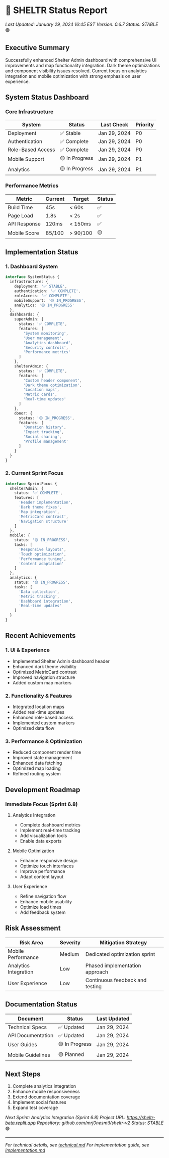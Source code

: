 # 🚀 SHELTR Status Report
*Last Updated: January 29, 2024 16:45 EST*
*Version: 0.6.7*
*Status: STABLE* 🟢

## Executive Summary
Successfully enhanced Shelter Admin dashboard with comprehensive UI improvements and map functionality integration. Dark theme optimizations and component visibility issues resolved. Current focus on analytics integration and mobile optimization with strong emphasis on user experience.

## System Status Dashboard
### Core Infrastructure
| System | Status | Last Check | Priority |
|--------|---------|------------|-----------|
| Deployment | ✅ Stable | Jan 29, 2024 | P0 |
| Authentication | ✅ Complete | Jan 29, 2024 | P0 |
| Role-Based Access | ✅ Complete | Jan 29, 2024 | P0 |
| Mobile Support | 🟡 In Progress | Jan 29, 2024 | P1 |
| Analytics | 🟡 In Progress | Jan 29, 2024 | P1 |

### Performance Metrics
| Metric | Current | Target | Status |
|--------|---------|---------|---------|
| Build Time | 45s | < 60s | ✅ |
| Page Load | 1.8s | < 2s | ✅ |
| API Response | 120ms | < 150ms | ✅ |
| Mobile Score | 85/100 | > 90/100 | 🟡 |

## Implementation Status

### 1. Dashboard System
```typescript
interface SystemStatus {
  infrastructure: {
    deployment: '✅ STABLE',
    authentication: '✅ COMPLETE',
    roleAccess: '✅ COMPLETE',
    mobileSupport: '🟡 IN_PROGRESS',
    analytics: '🟡 IN_PROGRESS'
  },
  dashboards: {
    superAdmin: {
      status: '✅ COMPLETE',
      features: [
        'System monitoring',
        'User management',
        'Analytics dashboard',
        'Security controls',
        'Performance metrics'
      ]
    },
    shelterAdmin: {
      status: '✅ COMPLETE',
      features: [
        'Custom header component',
        'Dark theme optimization',
        'Location maps',
        'Metric cards',
        'Real-time updates'
      ]
    },
    donor: {
      status: '🟡 IN_PROGRESS',
      features: [
        'Donation history',
        'Impact tracking',
        'Social sharing',
        'Profile management'
      ]
    }
  }
}
```

### 2. Current Sprint Focus
```typescript
interface SprintFocus {
  shelterAdmin: {
    status: '✅ COMPLETE',
    features: [
      'Header implementation',
      'Dark theme fixes',
      'Map integration',
      'MetricCard contrast',
      'Navigation structure'
    ]
  },
  mobile: {
    status: '🟡 IN_PROGRESS',
    tasks: [
      'Responsive layouts',
      'Touch optimization',
      'Performance tuning',
      'Content adaptation'
    ]
  },
  analytics: {
    status: '🟡 IN_PROGRESS',
    tasks: [
      'Data collection',
      'Metric tracking',
      'Dashboard integration',
      'Real-time updates'
    ]
  }
}
```

## Recent Achievements

### 1. UI & Experience
- Implemented Shelter Admin dashboard header
- Enhanced dark theme visibility
- Optimized MetricCard contrast
- Improved navigation structure
- Added custom map markers

### 2. Functionality & Features
- Integrated location maps
- Added real-time updates
- Enhanced role-based access
- Implemented custom markers
- Optimized data flow

### 3. Performance & Optimization
- Reduced component render time
- Improved state management
- Enhanced data fetching
- Optimized map loading
- Refined routing system

## Development Roadmap

### Immediate Focus (Sprint 6.8)
1. Analytics Integration
   - Complete dashboard metrics
   - Implement real-time tracking
   - Add visualization tools
   - Enable data exports

2. Mobile Optimization
   - Enhance responsive design
   - Optimize touch interfaces
   - Improve performance
   - Adapt content layout

3. User Experience
   - Refine navigation flow
   - Enhance mobile usability
   - Optimize load times
   - Add feedback system

## Risk Assessment
| Risk Area | Severity | Mitigation Strategy |
|-----------|----------|-------------------|
| Mobile Performance | Medium | Dedicated optimization sprint |
| Analytics Integration | Low | Phased implementation approach |
| User Experience | Low | Continuous feedback and testing |

## Documentation Status
| Document | Status | Last Updated |
|----------|---------|--------------|
| Technical Specs | ✅ Updated | Jan 29, 2024 |
| API Documentation | ✅ Updated | Jan 29, 2024 |
| User Guides | 🟡 In Progress | Jan 29, 2024 |
| Mobile Guidelines | 🟡 Planned | Jan 29, 2024 |

## Next Steps
1. Complete analytics integration
2. Enhance mobile responsiveness
3. Extend documentation coverage
4. Implement social features
5. Expand test coverage

*Next Sprint: Analytics Integration (Sprint 6.8)*
*Project URL: https://sheltr-beta.replit.app*
*Repository: github.com/mrj0nesmtl/sheltr-v2*
*Status: STABLE* 🟢

---
*For technical details, see [technical.md](./technical.md)*
*For implementation guide, see [implementation.md](./implementation.md)*
